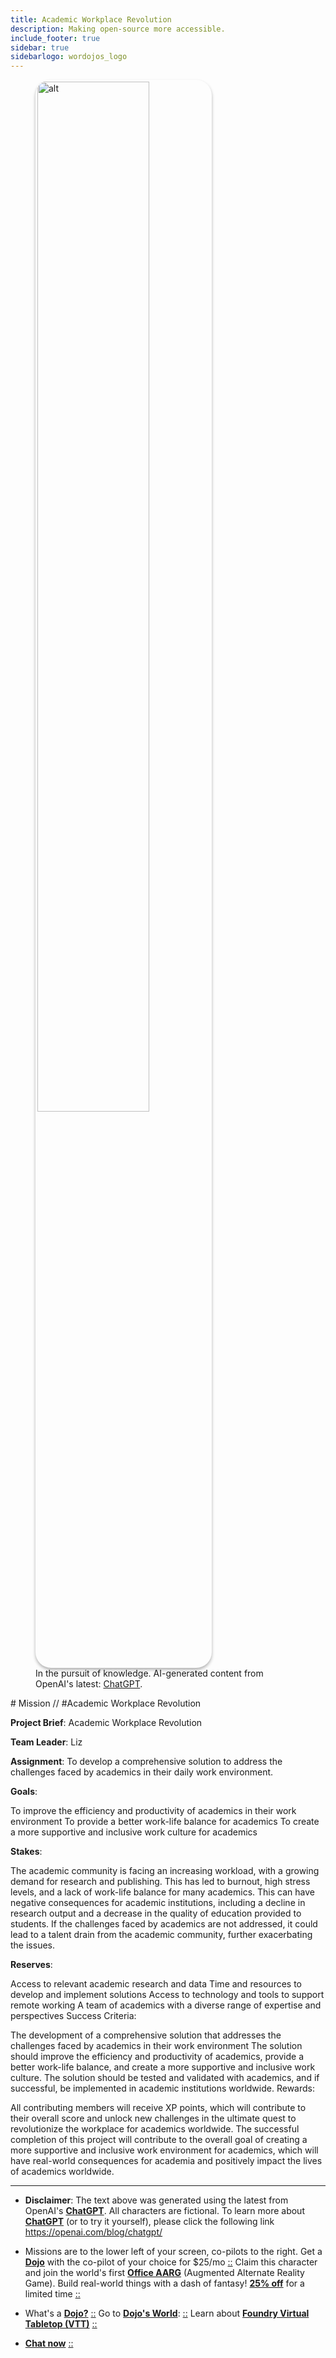 ```yaml
---
title: Academic Workplace Revolution
description: Making open-source more accessible.
include_footer: true
sidebar: true
sidebarlogo: wordojos_logo
---
```

<figure>
    <img src='/uploads/mechs/Barista.png' style="width: 65%;height: 65%;padding: 3px; box-shadow: 0 3px 5px rgba(0,0,0,.3);border-radius: 25px;overflow: hidden;border: none;" align="middle"; alt='alt'; alt='student in hoody with laptop';/>
    <figcaption>In the pursuit of knowledge.  AI-generated content from OpenAI's latest: <a href="https://openai.com/blog/chatgpt/" >ChatGPT</a>.</figcaption>
</figure>
# Mission // #Academic Workplace Revolution

**Project Brief**: Academic Workplace Revolution

**Team Leader**: Liz

**Assignment**: To develop a comprehensive solution to address the challenges faced by academics in their daily work environment.

**Goals**:

To improve the efficiency and productivity of academics in their work environment
To provide a better work-life balance for academics
To create a more supportive and inclusive work culture for academics

**Stakes**:

The academic community is facing an increasing workload, with a growing demand for research and publishing. This has led to burnout, high stress levels, and a lack of work-life balance for many academics.
This can have negative consequences for academic institutions, including a decline in research output and a decrease in the quality of education provided to students.
If the challenges faced by academics are not addressed, it could lead to a talent drain from the academic community, further exacerbating the issues.

**Reserves**:

Access to relevant academic research and data
Time and resources to develop and implement solutions
Access to technology and tools to support remote working
A team of academics with a diverse range of expertise and perspectives
Success Criteria:

The development of a comprehensive solution that addresses the challenges faced by academics in their work environment
The solution should improve the efficiency and productivity of academics, provide a better work-life balance, and create a more supportive and inclusive work culture.
The solution should be tested and validated with academics, and if successful, be implemented in academic institutions worldwide.
Rewards:

All contributing members will receive XP points, which will contribute to their overall score and unlock new challenges in the ultimate quest to revolutionize the workplace for academics worldwide.
The successful completion of this project will contribute to the overall goal of creating a more supportive and inclusive work environment for academics, which will have real-world consequences for academia and positively impact the lives of academics worldwide.

---

* **Disclaimer**: The text above was generated using the latest from OpenAI's [**ChatGPT**](https://openai.com/blog/chatgpt/).  All characters are fictional.  To learn more about [**ChatGPT**](https://openai.com/blog/chatgpt/) (or to try it yourself), please click the following link https://openai.com/blog/chatgpt/

* Missions are to the lower left of your screen, co-pilots to the right. Get a [**Dojo**](https://workmates.live/marketplace) with the co-pilot of your choice for $25/mo [::](https://workmates.live/marketplace)  Claim this character and join the world's first [**Office AARG**](https://dojos.world) (Augmented Alternate Reality Game). Build real-world things with a dash of fantasy! [**25% off**](https://blog.workdojos.com/deal-on-a-dojo) for a limited time [::](https://blog.workdojos.com/deal-on-a-dojo) 

* What's a [**Dojo?**](https://workdojos.com) [::](https://workdojos.com)  Go to [**Dojo's World**](https://dojos.world): [::](https://dojos.world)  Learn about [**Foundry Virtual Tabletop (VTT)**](https://foundryvtt.com) [::](https://foundryvtt.com/)

* [**Chat now**](https://chat.workmates.live/channel/support) [::](https://chat.workmates.live/channel/support)